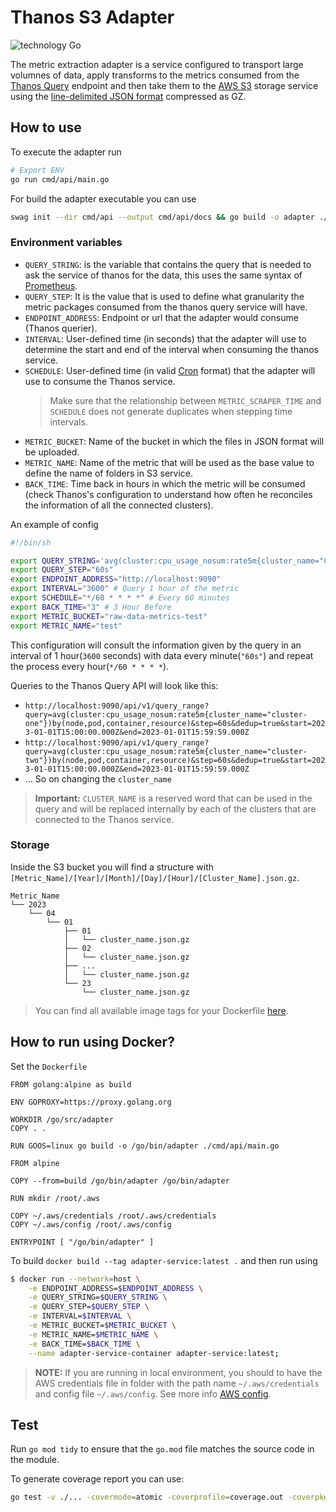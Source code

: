 # Thanos S3 Adapter

![technology Go](https://img.shields.io/badge/technology-go-blue.svg)

The metric extraction adapter is a service configured to transport large volumnes of data, apply transforms to the metrics consumed from the [Thanos Query](https://thanos.io/tip/components/query.md/) endpoint and then take them to the [AWS S3](https://aws.amazon.com/es/s3/) storage service using the [line-delimited JSON format](https://jsonlines.org/) compressed as GZ.

## How to use

To execute the adapter run

```bash
# Export ENV
go run cmd/api/main.go
```

For build the adapter executable you can use

```bash
swag init --dir cmd/api --output cmd/api/docs && go build -o adapter ./cmd/api
```

### Environment variables

* `QUERY_STRING`: is the variable that contains the query that is needed to ask the service of thanos for the data, this uses the same syntax of [Prometheus](https://prometheus.io/docs/prometheus/latest/querying/basics/).
* `QUERY_STEP`: It is the value that is used to define what granularity the metric packages consumed from the thanos query service will have.
* `ENDPOINT_ADDRESS`: Endpoint or url that the adapter would consume (Thanos querier).
* `INTERVAL`: User-defined time (in seconds) that the adapter will use to determine the start and end of the interval when consuming the thanos service.
* `SCHEDULE`: User-defined time (in valid [Cron](https://crontab.guru/) format) that the adapter will use to consume the Thanos service.
  > Make sure that the relationship between `METRIC_SCRAPER_TIME` and `SCHEDULE` does not generate duplicates when stepping time intervals.
* `METRIC_BUCKET`: Name of the bucket in which the files in JSON format will be uploaded.
* `METRIC_NAME`: Name of the metric that will be used as the base value to define the name of folders in S3 service.
* `BACK_TIME`: Time back in hours in which the metric will be consumed (check Thanos's configuration to understand how often he reconciles the information of all the connected clusters).

An example of config

```bash
#!/bin/sh

export QUERY_STRING='avg(cluster:cpu_usage_nosum:rate5m{cluster_name="CLUSTER_NAME"})by(node,pod,container,resource)'
export QUERY_STEP="60s"
export ENDPOINT_ADDRESS="http://localhost:9090"
export INTERVAL="3600" # Query 1 hour of the metric
export SCHEDULE="*/60 * * * *" # Every 60 minutes
export BACK_TIME="3" # 3 Hour Before
export METRIC_BUCKET="raw-data-metrics-test"
export METRIC_NAME="test"
```

This configuration will consult the information given by the query in an interval of 1 hour(`3600` seconds) with data every minute(`"60s"`) and repeat the process every hour(`*/60 * * * *`).

Queries to the Thanos Query API will look like this:

* `http://localhost:9090/api/v1/query_range?query=avg(cluster:cpu_usage_nosum:rate5m{cluster_name="cluster-one"})by(node,pod,container,resource)&step=60s&dedup=true&start=2023-01-01T15:00:00.000Z&end=2023-01-01T15:59:59.000Z`
* `http://localhost:9090/api/v1/query_range?query=avg(cluster:cpu_usage_nosum:rate5m{cluster_name="cluster-two"})by(node,pod,container,resource)&step=60s&dedup=true&start=2023-01-01T15:00:00.000Z&end=2023-01-01T15:59:59.000Z`
* ... So on changing the `cluster_name`

> **Important:** `CLUSTER_NAME` is a reserved word that can be used in the query and will be replaced internally by each of the clusters that are connected to the Thanos service.

### Storage

Inside the S3 bucket you will find a structure with `[Metric_Name]/[Year]/[Month]/[Day]/[Hour]/[Cluster_Name].json.gz`.

```console
Metric_Name
└── 2023
    └── 04
        └── 01
            ├── 01
            │   └── cluster_name.json.gz
            ├── 02
            │   └── cluster_name.json.gz
            ├── ...
            │   └── cluster_name.json.gz
            └── 23
                └── cluster_name.json.gz
```

> You can find all available image tags for your Dockerfile
> [here](https://github.com/mercadolibre/fury_go-mini#supported-tags).

## How to run using Docker?

Set the `Dockerfile`

```docker
FROM golang:alpine as build

ENV GOPROXY=https://proxy.golang.org

WORKDIR /go/src/adapter
COPY . .

RUN GOOS=linux go build -o /go/bin/adapter ./cmd/api/main.go

FROM alpine

COPY --from=build /go/bin/adapter /go/bin/adapter

RUN mkdir /root/.aws

COPY ~/.aws/credentials /root/.aws/credentials
COPY ~/.aws/config /root/.aws/config

ENTRYPOINT [ "/go/bin/adapter" ]
```

To build `docker build --tag adapter-service:latest .` and then run using

```bash
$ docker run --network=host \
    -e ENDPOINT_ADDRESS=$ENDPOINT_ADDRESS \
    -e QUERY_STRING=$QUERY_STRING \
    -e QUERY_STEP=$QUERY_STEP \
    -e INTERVAL=$INTERVAL \
    -e METRIC_BUCKET=$METRIC_BUCKET \
    -e METRIC_NAME=$METRIC_NAME \
    -e BACK_TIME=$BACK_TIME \
    --name adapter-service-container adapter-service:latest;
```

> **NOTE:** If you are running in local environment, you should to have the AWS credentials file in folder with the path name `~/.aws/credentials` and config file `~/.aws/config`. See more info [AWS config](https://docs.aws.amazon.com/sdk-for-php/v3/developer-guide/guide_credentials_profiles.html).

## Test

Run `go mod tidy` to ensure that the `go.mod` file matches the source code in the module.

To generate coverage report you can use:

```bash
go test -v ./... -covermode=atomic -coverprofile=coverage.out -coverpkg=./... -count=1  -race -timeout=30m
```
